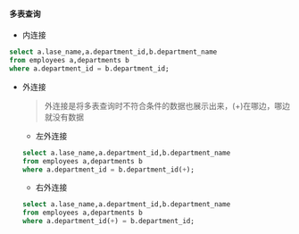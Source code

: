 #### 多表查询
* 内连接
```sql
select a.lase_name,a.department_id,b.department_name
from employees a,departments b
where a.department_id = b.department_id;
```
* 外连接
  > 外连接是将多表查询时不符合条件的数据也展示出来，(+)在哪边，哪边就没有数据
  * 左外连接
  ```sql
  select a.lase_name,a.department_id,b.department_name
  from employees a,departments b
  where a.department_id = b.department_id(+);
  ```
  * 右外连接
  ```sql
  select a.lase_name,a.department_id,b.department_name
  from employees a,departments b
  where a.department_id(+) = b.department_id;
  ```
